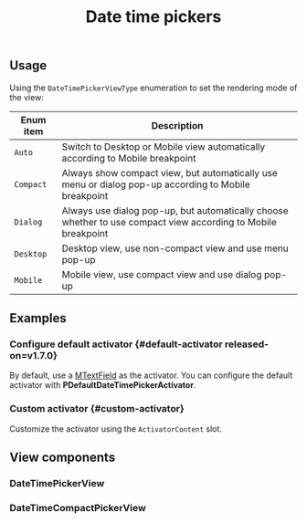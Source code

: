 ﻿---
title: Date time pickers
desc: "The **PDateTimePicker** is a date-time selection component."
tag: "Preset"
related:
  - /blazor/components/date-pickers
  - /blazor/components/time-pickers
  - /blazor/labs/date-digital-clock-pickers
---

## Usage

<masa-example file="Examples.labs.date_time_pickers.Picker"></masa-example>

Using the `DateTimePickerViewType` enumeration to set the rendering mode of the view:

| Enum item | Description                                                                                                   |
|-----------|---------------------------------------------------------------------------------------------------------------|
| `Auto`    | Switch to Desktop or Mobile view automatically according to Mobile breakpoint                                 |
| `Compact` | Always show compact view, but automatically use menu or dialog pop-up according to Mobile breakpoint          |
| `Dialog`  | Always use dialog pop-up, but automatically choose whether to use compact view according to Mobile breakpoint |
| `Desktop` | Desktop view, use non-compact view and use menu pop-up                                                        |
| `Mobile`  | Mobile view, use compact view and use dialog pop-up                                                           |

## Examples

### Configure default activator {#default-activator released-on=v1.7.0}

By default, use a [MTextField](/blazor/components/text-fields) as the activator. You can configure the default activator with **PDefaultDateTimePickerActivator**.

<masa-example file="Examples.labs.date_time_pickers.DefaultActivator"></masa-example>

### Custom activator {#custom-activator}

Customize the activator using the `ActivatorContent` slot.

<masa-example file="Examples.labs.date_time_pickers.CustomActivator"></masa-example>

## View components

### DateTimePickerView

<masa-example file="Examples.labs.date_time_pickers.Default"></masa-example>

### DateTimeCompactPickerView

<masa-example file="Examples.labs.date_time_pickers.Compact"></masa-example>
